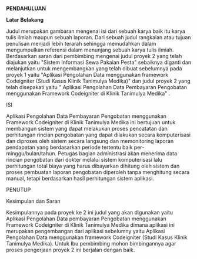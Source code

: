 

**PENDAHULUAN**

**Latar Belakang**

Judul merupakan gambaran mengenai isi dari sebuah karya baik itu karya tulis ilmiah maupun sebuah laporan. Dari sebuah judul rangkaian atau tujuan penulisan menjadi lebih terarah sehingga memudahkan dalam mengumpulkan referensi dalam menunjang sebuah karya tulis ilmiah. Berdasarkan saran dari pembimbing mengenai judul proyek 2 yang telah diajukan yaitu &quot;Sistem Informasi Sewa Pakaian Pesta&quot; sebaiknya diganti dan melanjutkan untuk mengembangkan yang telah dibuat sebelumnya pada proyek 1 yaitu &quot;Aplikasi Pengolahan Data menggunakan framework Codeigniter (Studi Kasus Klinik Tanimulya Medika)&quot; dan judul proyek 2 yang telah disepakati yaitu &quot; Aplikasi Pengolahan Data Pembayaran Pengobatan menggunakan Framework Codeigniter di Klinik Tanimulya Medika&quot; .

ISI

Aplikasi Pengolahan Data Pembayaran Pengobatan menggunakan Framework Codeigniter di Klinik Tanimulya Medika ini bertujuan untuk membangun sistem yang dapat melakukan proses pencatatan dan perhitungan rincian pengobatan yang dapat dilakukan secara komputerisasi dan diproses oleh sistem secara langsung dan memonitoring laporan pendapatan yang berdasarkan periode tertentu baik per-minggu/bulan/tahun. Petugas bagian administrasi akan menerima data rincian pengobatan dari dokter melalui sistem komputerisasi lalu perhitungan total biaya yang harus dibayarkan dihitung oleh sistem dan proses pembuatan laporan pengobatan diperoleh tanpa menghitung secara manual, tetapi berdasarkan hasil perhitungan sistem aplikasi.

PENUTUP

Kesimpulan dan Saran

Kesimpulannya pada proyek ke 2 ini judul yang akan digunakan yaitu Aplikasi Pengolahan Data pembayaran Pengobatan menggunakan Framework Codeigniter di Klinik Tanimulya Medika dimana aplikasi ini merupakan pengembangan dari aplikasi sebelumny yaitu Aplikasi Pengolahan Data menggunakan framework Codeigniter (Studi Kasus Klinik Tanimulya Medika).
Untuk Ibu pembimbing mohon bimbingannya agar proses pengerjaan proyek 2 ini berjalan dengan baik.